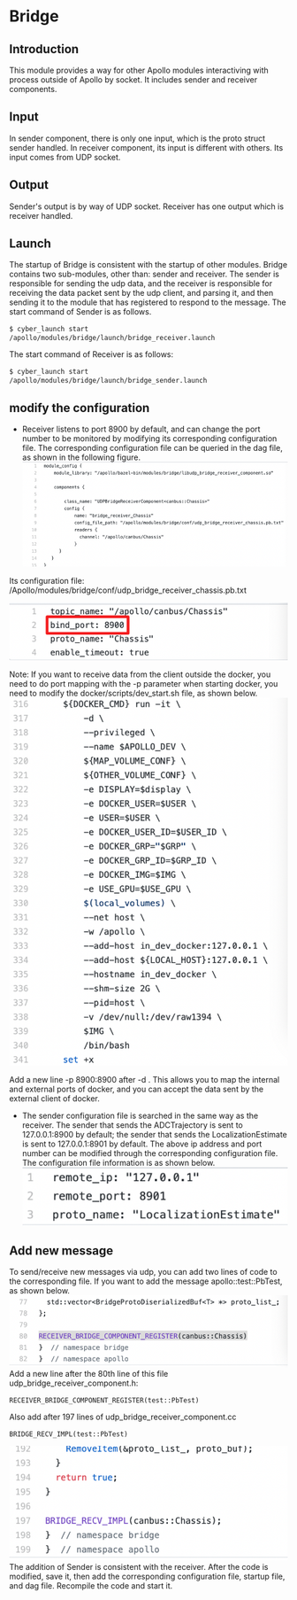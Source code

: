 # Bridge

## Introduction

This module provides a way for other Apollo modules interactiving with process
outside of Apollo by socket. It includes sender and receiver components.

## Input

In sender component, there is only one input, which is the proto struct sender
handled. In receiver component, its input is different with others. Its input
comes from UDP socket.

## Output

Sender's output is by way of UDP socket. Receiver has one output which is
receiver handled.

## Launch

The startup of Bridge is consistent with the startup of other modules. Bridge
contains two sub-modules, other than: sender and receiver. The sender is
responsible for sending the udp data, and the receiver is responsible for
receiving the data packet sent by the udp client, and parsing it, and then
sending it to the module that has registered to respond to the message. The
start command of Sender is as follows.

```
$ cyber_launch start /apollo/modules/bridge/launch/bridge_receiver.launch
```

The start command of Receiver is as follows:

```
$ cyber_launch start /apollo/modules/bridge/launch/bridge_sender.launch
```

## modify the configuration

- Receiver listens to port 8900 by default, and can change the port number to be
  monitored by modifying its corresponding configuration file. The corresponding
  configuration file can be queried in the dag file, as shown in the following
  figure. ![](images/Picture1.png)

Its configuration file:
/Apollo/modules/bridge/conf/udp_bridge_receiver_chassis.pb.txt

![](images/Picture2.png)

Note: If you want to receive data from the client outside the docker, you need
to do port mapping with the -p parameter when starting docker, you need to
modify the docker/scripts/dev_start.sh file, as shown below.
![](images/Picture3.png)

Add a new line -p 8900:8900 after -d \. This allows you to map the internal and
external ports of docker, and you can accept the data sent by the external
client of docker.

- The sender configuration file is searched in the same way as the receiver. The
  sender that sends the ADCTrajectory is sent to 127.0.0.1:8900 by default; the
  sender that sends the LocalizationEstimate is sent to 127.0.0.1:8901 by
  default. The above ip address and port number can be modified through the
  corresponding configuration file. The configuration file information is as
  shown below. ![](images/Picture4.png)

## Add new message

To send/receive new messages via udp, you can add two lines of code to the
corresponding file. If you want to add the message apollo::test::PbTest, as
shown below. ![](images/Picture5.png) Add a new line after the 80th line of this
file udp_bridge_receiver_component.h:

```
RECEIVER_BRIDGE_COMPONENT_REGISTER(test::PbTest)
```

Also add after 197 lines of udp_bridge_receiver_component.cc

```
BRIDGE_RECV_IMPL(test::PbTest)
```

![](images/Picture6.png) The addition of Sender is consistent with the receiver.
After the code is modified, save it, then add the corresponding configuration
file, startup file, and dag file. Recompile the code and start it.
